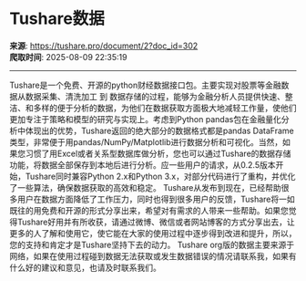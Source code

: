 # Tushare数据

**来源**: https://tushare.pro/document/2?doc_id=302  
**爬取时间**: 2025-08-09 22:35:19

---

Tushare是一个免费、开源的python财经数据接口包。主要实现对股票等金融数据从数据采集、清洗加工 到 数据存储的过程，能够为金融分析人员提供快速、整洁、和多样的便于分析的数据，为他们在数据获取方面极大地减轻工作量，使他们更加专注于策略和模型的研究与实现上。考虑到Python pandas包在金融量化分析中体现出的优势，Tushare返回的绝大部分的数据格式都是pandas DataFrame类型，非常便于用pandas/NumPy/Matplotlib进行数据分析和可视化。当然，如果您习惯了用Excel或者关系型数据库做分析，您也可以通过Tushare的数据存储功能，将数据全部保存到本地后进行分析。应一些用户的请求，从0.2.5版本开始，Tushare同时兼容Python 2.x和Python 3.x，对部分代码进行了重构，并优化了一些算法，确保数据获取的高效和稳定。
 Tushare从发布到现在，已经帮助很多用户在数据方面降低了工作压力，同时也得到很多用户的反馈，Tushare将一如既往的用免费和开源的形式分享出来，希望对有需求的人带来一些帮助。如果您觉得Tushare好用并有所收获，请通过微博、微信或者网站博客的方式分享出去，让更多的人了解和使用它，使它能在大家的使用过程中逐步得到改进和提升，所以，您的支持和肯定才是Tushare坚持下去的动力。
 Tushare org版的数据主要来源于网络，如果在使用过程碰到数据无法获取或发生数据错误的情况请联系我，如果有什么好的建议和意见，也请及时联系我们。
